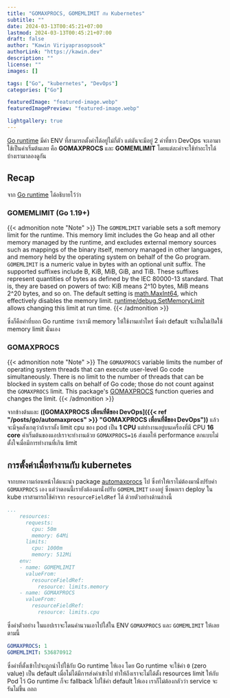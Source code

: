 ```yaml
---
title: "GOMAXPROCS, GOMEMLIMIT กับ Kubernetes"
subtitle: ""
date: 2024-03-13T00:45:21+07:00
lastmod: 2024-03-13T00:45:21+07:00
draft: false
author: "Kawin Viriyaprasopsook"
authorLink: "https://kawin.dev"
description: ""
license: ""
images: []

tags: ["Go", "kubernetes", "DevOps"]
categories: ["Go"]

featuredImage: "featured-image.webp"
featuredImagePreview: "featured-image.webp"

lightgallery: true
---
```

[Go runtime](https://pkg.go.dev/runtime) มีค่า ENV ที่สามารถตั้งค่าได้อยู่ไม่กี่ตัว แต่มันจะมีอยู่ 2 ค่าที่ชาว DevOps จะเอามาใช้เป็นค่าเริ่มต้นเลย คือ **GOMAXPROCS** และ **GOMEMLIMIT** โดยแต่ละค่าจะใช้ทำอะไรได้บ้างเรามาลองดูกัน
<!--more-->

## Recap
จาก [Go runtime](https://pkg.go.dev/runtime) ได้อธิบายไว้ว่า

### GOMEMLIMIT (Go 1.19+)
{{< admonition note "Note" >}}
The `GOMEMLIMIT` variable sets a soft memory limit for the runtime. This memory limit includes the Go heap and all other memory managed by the runtime, and excludes external memory sources such as mappings of the binary itself, memory managed in other languages, and memory held by the operating system on behalf of the Go program. `GOMEMLIMIT` is a numeric value in bytes with an optional unit suffix. The supported suffixes include B, KiB, MiB, GiB, and TiB. These suffixes represent quantities of bytes as defined by the IEC 80000-13 standard. That is, they are based on powers of two: KiB means 2^10 bytes, MiB means 2^20 bytes, and so on. The default setting is [math.MaxInt64](https://pkg.go.dev/runtime/internal/math#MaxInt64), which effectively disables the memory limit. [runtime/debug.SetMemoryLimit](https://pkg.go.dev/runtime/debug#SetMemoryLimit) allows changing this limit at run time.
{{< /admonition >}}

ซึ่งก็คือค่าที่บอก Go runtime ว่าเรามี memory ให้ใช้งานเท่าไหร่ ซึ่งค่า default จะเป็นไม่เปิดใช้ memory limit นั่นเอง

### GOMAXPROCS
{{< admonition note "Note" >}}
The `GOMAXPROCS` variable limits the number of operating system threads that can execute user-level Go code simultaneously. There is no limit to the number of threads that can be blocked in system calls on behalf of Go code; those do not count against the `GOMAXPROCS` limit. This package's [GOMAXPROCS](https://pkg.go.dev/runtime#GOMAXPROCS) function queries and changes the limit.
{{< /admonition >}}

จากข้างต้นและ **([GOMAXPROCS เพื่อนที่ดีของ DevOps]({{< ref "/posts/go/automaxprocs" >}} "GOMAXPROCS เพื่อนที่ดีของ DevOps"))** แล้วจะมีจุดสังเกตุว่าถ้าเราตั้ง limit cpu ของ pod เป็น **1 CPU** แต่ทำงานอยู่บนเครื่องที่มี CPU **16 core** ค่าเริ่มต้นของแอปเราจะทำงานด้วย `GOMAXPROCS=16` ส่งผลให้ performance ตกแบบไม่ตั้งใจเมื่อมีการทำงานที่เกิน limit

## การตั้งค่าเมื่อทำงานกับ kubernetes
จากบทความก่อนหน้าได้แนะนำ package [automaxprocs](https://github.com/uber-go/automaxprocs) ไป ซึ่งทำให้เราไม่ต้องมานั่งปรับค่า `GOMAXPROCS` เอง แต่ว่าตอนนี้เรายังต้องมานั่งปรับ `GOMEMLIMIT` เองอยู่ ซึ่งพอเรา deploy ใน kube เราสามารถใช้ค่าจาก `resourceFieldRef` ได้ ด้วยตัวอย่างด้านล่างนี้

```yaml
...
    resources:
      requests:
        cpu: 50m
        memory: 64Mi
      limits:
        cpu: 1000m
        memory: 512Mi
    env:
    - name: GOMEMLIMIT
      valueFrom:
        resourceFieldRef:
          resource: limits.memory
    - name: GOMAXPROCS
      valueFrom:
        resourceFieldRef:
          resource: limits.cpu
```

ซึ่งค่าตัวอย่าง ในแอปเราจะโดนคำนวนเอาไปใส่ใน ENV `GOMAXPROCS` และ `GOMEMLIMIT` ให้เลยตามนี้
```yaml
GOMAXPROCS: 1
GOMEMLIMIT: 536870912
```
ซึ่งค่าที่ตั้งเข้าไปจะถูกนำไปใช้กับ Go runtime ให้เอง โดย Go runtime จะใช้ค่า `0` 
(zero value) เป็น default เมื่อไม่ได้มีการส่งค่าเข้าไป ทำให้ถึงเราจะไม่ได้ตั้ง resources limit ให้กับ Pod ไว้ Go runtime ก็จะ fallback ไปใช้ค่า default ให้เอง เราก็ไม่ต้องกลัวว่า service จะรันไม่ขึ้น ถถถ